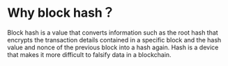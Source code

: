 # Why block hash？

Block hash is a value that converts information such as the root hash that encrypts the transaction details contained in a specific block and the hash value and nonce of the previous block into a hash again. Hash is a device that makes it more difficult to falsify data in a blockchain.
